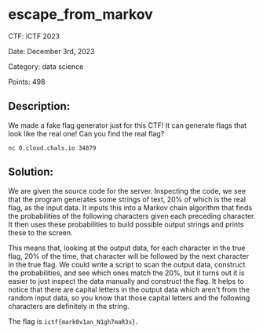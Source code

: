 # escape_from_markov

CTF: iCTF 2023

Date: December 3rd, 2023

Category: data science

Points: 498

## Description:

We made a fake flag generator just for this CTF! It can generate flags that look like the real one! Can you find the real flag?

`nc 0.cloud.chals.io 34879`

## Solution:

We are given the source code for the server. Inspecting the code, we see that the program generates some strings of text, 20% of which is the real flag, as the input data. It inputs this into a Markov chain algorithm that finds the probabilities of the following characters given each preceding character. It then uses these probabilities to build possible output strings and prints these to the screen.

This means that, looking at the output data, for each character in the true flag, 20% of the time, that character will be followed by the next character in the true flag. We could write a script to scan the output data, construct the probabilities, and see which ones match the 20%, but it turns out it is easier to just inspect the data manually and construct the flag. It helps to notice that there are capital letters in the output data which aren't from the random input data, so you know that those capital letters and the following characters are definitely in the string.

The flag is `ictf{mark0v1an_N1gh7maR3s}`.
